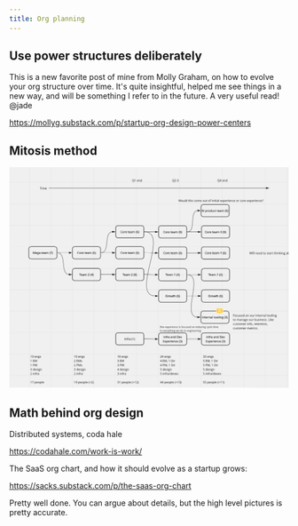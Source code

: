 ```yaml
---
title: Org planning
---
```


## Use power structures deliberately

This is a new favorite post of mine from Molly Graham, on how to evolve your org structure over time. It's quite insightful, helped me see things in a new way, and will be something I refer to in the future. A very useful read! @jade

https://mollyg.substack.com/p/startup-org-design-power-centers

## Mitosis method

![Org planning diagram showing mitosis approach](media/org-planning.png)

## Math behind org design

Distributed systems, coda hale

https://codahale.com/work-is-work/

The SaaS org chart, and how it should evolve as a startup grows:

https://sacks.substack.com/p/the-saas-org-chart

Pretty well done. You can argue about details, but the high level pictures is pretty accurate.

          
